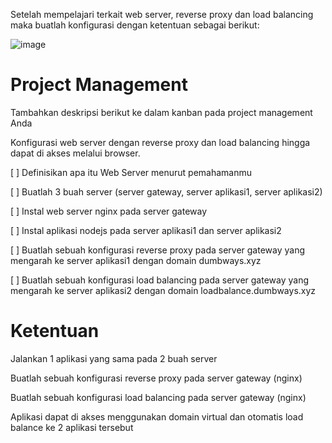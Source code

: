 Setelah mempelajari terkait web server, reverse proxy dan load balancing maka buatlah konfigurasi dengan ketentuan sebagai berikut:

![image](https://user-images.githubusercontent.com/106061407/171826913-7119827e-e4b5-49b8-8494-9824ea5e012a.png)

# Project Management​
Tambahkan deskripsi berikut ke dalam kanban pada project management Anda

Konfigurasi web server dengan reverse proxy dan load balancing hingga dapat di akses melalui browser.

[ ] Definisikan apa itu Web Server menurut pemahamanmu

[ ] Buatlah 3 buah server (server gateway, server aplikasi1, server aplikasi2)

[ ] Instal web server nginx pada server gateway

[ ] Instal aplikasi nodejs pada server aplikasi1 dan server aplikasi2

[ ] Buatlah sebuah konfigurasi reverse proxy pada server gateway yang mengarah ke server aplikasi1 dengan domain dumbways.xyz

[ ] Buatlah sebuah konfigurasi load balancing pada server gateway yang mengarah ke server aplikasi2 dengan domain loadbalance.dumbways.xyz


# Ketentuan​

Jalankan 1 aplikasi yang sama pada 2 buah server

Buatlah sebuah konfigurasi reverse proxy pada server gateway (nginx)

Buatlah sebuah konfigurasi load balancing pada server gateway (nginx)

Aplikasi dapat di akses menggunakan domain virtual dan otomatis load balance ke 2 aplikasi tersebut
